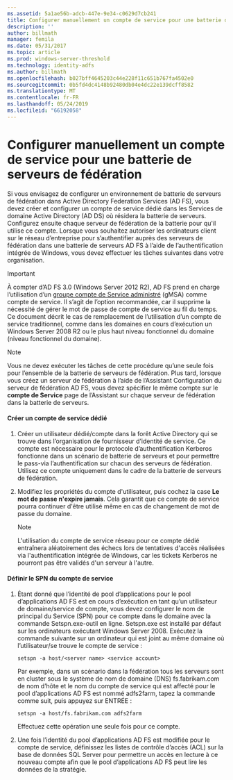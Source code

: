 ```yaml
---
ms.assetid: 5a1ae56b-adcb-447e-9e34-c0629d7cb241
title: Configurer manuellement un compte de service pour une batterie de serveurs de fédération
description: ''
author: billmath
manager: femila
ms.date: 05/31/2017
ms.topic: article
ms.prod: windows-server-threshold
ms.technology: identity-adfs
ms.author: billmath
ms.openlocfilehash: b027bff4645203c44e228f11c651b767fa4502e0
ms.sourcegitcommit: 0b5fd4dc4148b92480db04e4dc22e139dcff8582
ms.translationtype: MT
ms.contentlocale: fr-FR
ms.lasthandoff: 05/24/2019
ms.locfileid: "66192058"
---
```

# <a name="manually-configure-a-service-account-for-a-federation-server-farm"></a>Configurer manuellement un compte de service pour une batterie de serveurs de fédération

Si vous envisagez de configurer un environnement de batterie de serveurs de fédération dans Active Directory Federation Services \(AD FS\), vous devez créer et configurer un compte de service dédié dans les Services de domaine Active Directory \(AD DS\) où résidera la batterie de serveurs. Configurez ensuite chaque serveur de fédération de la batterie pour qu'il utilise ce compte. Lorsque vous souhaitez autoriser les ordinateurs client sur le réseau d’entreprise pour s’authentifier auprès des serveurs de fédération dans une batterie de serveurs AD FS à l’aide de l’authentification intégrée de Windows, vous devez effectuer les tâches suivantes dans votre organisation.  

> [!IMPORTANT]
> À compter d’AD FS 3.0 (Windows Server 2012 R2), AD FS prend en charge l’utilisation d’un [groupe compte de Service administré](https://docs.microsoft.com/windows-server/security/group-managed-service-accounts/group-managed-service-accounts-overview) \(gMSA\) comme compte de service.  Il s’agit de l’option recommandée, car il supprime la nécessité de gérer le mot de passe de compte de service au fil du temps.  Ce document décrit le cas de remplacement de l’utilisation d’un compte de service traditionnel, comme dans les domaines en cours d’exécution un Windows Server 2008 R2 ou le plus haut niveau fonctionnel du domaine \(niveau fonctionnel du domaine\).

> [!NOTE]  
> Vous ne devez exécuter les tâches de cette procédure qu’une seule fois pour l’ensemble de la batterie de serveurs de fédération. Plus tard, lorsque vous créez un serveur de fédération à l’aide de l’Assistant Configuration du serveur de fédération AD FS, vous devez spécifier le même compte sur le **compte de Service** page de l’Assistant sur chaque serveur de fédération dans la batterie de serveurs.  
  
#### <a name="create-a-dedicated-service-account"></a>Créer un compte de service dédié  
  
1.  Créer un utilisateur dédié\/compte dans la forêt Active Directory qui se trouve dans l’organisation de fournisseur d’identité de service. Ce compte est nécessaire pour le protocole d’authentification Kerberos fonctionne dans un scénario de batterie de serveurs et pour permettre le pass\-via l’authentification sur chacun des serveurs de fédération. Utilisez ce compte uniquement dans le cadre de la batterie de serveurs de fédération.  
  
2.  Modifiez les propriétés du compte d'utilisateur, puis cochez la case **Le mot de passe n'expire jamais**. Cela garantit que ce compte de service pourra continuer d'être utilisé même en cas de changement de mot de passe du domaine.  
  
    > [!NOTE]  
    > L'utilisation du compte de service réseau pour ce compte dédié entraînera aléatoirement des échecs lors de tentatives d'accès réalisées via l'authentification intégrée de Windows, car les tickets Kerberos ne pourront pas être validés d'un serveur à l'autre.  
  
#### <a name="to-set-the-spn-of-the-service-account"></a>Définir le SPN du compte de service  
  
1.  Étant donné que l’identité de pool d’applications pour le pool d’applications AD FS est en cours d’exécution en tant qu’un utilisateur de domaine\/service de compte, vous devez configurer le nom de principal du Service \(SPN\) pour ce compte dans le domaine avec la commande Setspn.exe\-outil en ligne. Setspn.exe est installé par défaut sur les ordinateurs exécutant Windows Server 2008. Exécutez la commande suivante sur un ordinateur qui est joint au même domaine où l’utilisateur\/se trouve le compte de service :  
  
    ```  
    setspn -a host/<server name> <service account>  
    ```  
  
    Par exemple, dans un scénario dans la fédération tous les serveurs sont en cluster sous le système de nom de domaine \(DNS\) fs.fabrikam.com de nom d’hôte et le nom du compte de service qui est affecté pour le pool d’applications AD FS est nommé adfs2farm, tapez la commande comme suit, puis appuyez sur ENTRÉE :  
  
    ```  
    setspn -a host/fs.fabrikam.com adfs2farm  
    ```  
  
    Effectuez cette opération une seule fois pour ce compte.  
  
2.  Une fois l’identité du pool d’applications AD FS est modifiée pour le compte de service, définissez les listes de contrôle d’accès \(ACL\) sur la base de données SQL Server pour permettre un accès en lecture à ce nouveau compte afin que le pool d’applications AD FS peut lire les données de la stratégie.  
  

